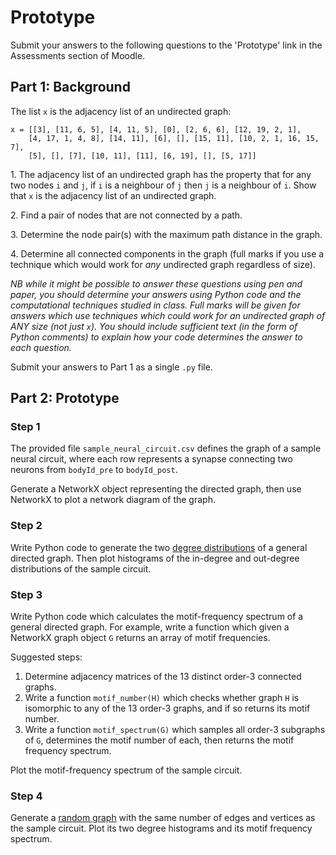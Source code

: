 # Prototype

Submit your answers to the following questions to the 'Prototype' link in the Assessments section of Moodle.

## Part 1: Background

The list `x` is the adjacency list of an undirected graph:

```
x = [[3], [11, 6, 5], [4, 11, 5], [0], [2, 6, 6], [12, 19, 2, 1],
    [4, 17, 1, 4, 8], [14, 11], [6], [], [15, 11], [10, 2, 1, 16, 15, 7],
    [5], [], [7], [10, 11], [11], [6, 19], [], [5, 17]]
```

1\. The adjacency list of an undirected graph has the property that for any two nodes `i` and `j`, if `i` is a neighbour of `j` then `j` is a neighbour of `i`. Show that `x` is the adjacency list of an undirected graph.

2\. Find a pair of nodes that are not connected by a path.

3\. Determine the node pair(s) with the maximum path distance in the graph.

4\. Determine all connected components in the graph (full marks if you use a technique which would work for *any* undirected graph regardless of size).

*NB while it might be possible to answer these questions using pen and paper, you should determine your answers using Python code and the computational techniques studied in class. Full marks will be given for answers which use techniques which could work for an undirected graph of ANY size (not just `x`). You should include sufficient text (in the form of Python comments) to explain how your code determines the answer to each question.*

Submit your answers to Part 1 as a single `.py` file.

## Part 2: Prototype

### Step 1

The provided file `sample_neural_circuit.csv` defines the graph of a sample neural circuit, where each row represents a synapse connecting two neurons from `bodyId_pre` to `bodyId_post`. 

Generate a NetworkX object representing the directed graph, then use NetworkX to plot a network diagram of the graph.

### Step 2

Write Python code to generate the two [degree distributions](https://mathinsight.org/degree_distribution) of a general directed graph. Then plot histograms of the in-degree and out-degree distributions of the sample circuit.

### Step 3

Write Python code which calculates the motif-frequency spectrum of a general directed graph. For example, write a function which given a NetworkX graph object `G` returns an array of motif frequencies.

Suggested steps:

1. Determine adjacency matrices of the 13 distinct order-3 connected graphs.
2. Write a function `motif_number(H)` which checks whether graph `H` is isomorphic to any of the 13 order-3 graphs, and if so returns its motif number.
3. Write a function `motif_spectrum(G)` which samples all order-3 subgraphs of `G`, determines the motif number of each, then returns the motif frequency spectrum.

Plot the motif-frequency spectrum of the sample circuit.

### Step 4

Generate a [random graph](https://en.wikipedia.org/wiki/Erd%C5%91s%E2%80%93R%C3%A9nyi_model) with the same number of edges and vertices as the sample circuit. Plot its two degree histograms and its motif frequency spectrum.



